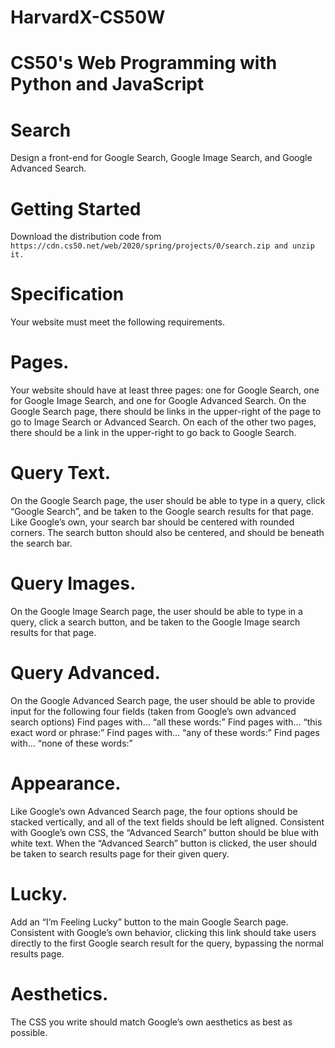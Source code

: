 # HarvardX-CS50W
# CS50's Web Programming with Python and JavaScript

# Search
Design a front-end for Google Search, Google Image Search, and Google Advanced Search.


# Getting Started
Download the distribution code from ```https://cdn.cs50.net/web/2020/spring/projects/0/search.zip and unzip it.```

# Specification
Your website must meet the following requirements.

# Pages. 
Your website should have at least three pages: one for Google Search, one for Google Image Search, and one for Google Advanced Search.
On the Google Search page, there should be links in the upper-right of the page to go to Image Search or Advanced Search. On each of the other two pages, there should be a link in the upper-right to go back to Google Search.
# Query Text. 
On the Google Search page, the user should be able to type in a query, click “Google Search”, and be taken to the Google search results for that page.
Like Google’s own, your search bar should be centered with rounded corners. The search button should also be centered, and should be beneath the search bar.

# Query Images. 
On the Google Image Search page, the user should be able to type in a query, click a search button, and be taken to the Google Image search results for that page.

# Query Advanced. 
On the Google Advanced Search page, the user should be able to provide input for the following four fields (taken from Google’s own advanced search options)
Find pages with… “all these words:”
Find pages with… “this exact word or phrase:”
Find pages with… “any of these words:”
Find pages with… “none of these words:”

# Appearance. 
Like Google’s own Advanced Search page, the four options should be stacked vertically, and all of the text fields should be left aligned.
Consistent with Google’s own CSS, the “Advanced Search” button should be blue with white text. When the “Advanced Search” button is clicked, the user should be taken to search results page for their given query.

# Lucky.
Add an “I’m Feeling Lucky” button to the main Google Search page. Consistent with Google’s own behavior, clicking this link should take users directly to the first Google search result for the query, bypassing the normal results page.

# Aesthetics. 
The CSS you write should match Google’s own aesthetics as best as possible.

